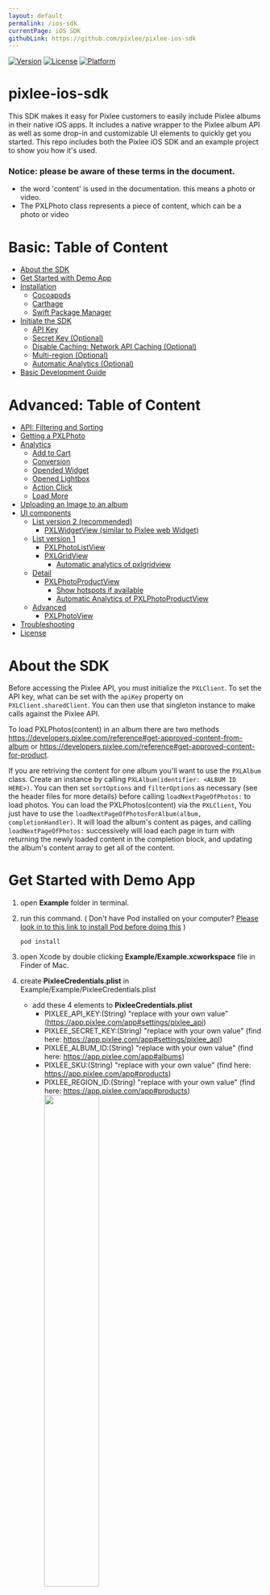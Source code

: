 ```yaml
---
layout: default
permalink: /ios-sdk
currentPage: iOS SDK
githubLink: https://github.com/pixlee/pixlee-ios-sdk
---
```


[![Version](https://img.shields.io/cocoapods/v/PixleeSDK.svg?style=flat)](https://cocoapods.org/pods/PixleeSDK)
[![License](https://img.shields.io/cocoapods/l/PixleeSDK.svg?style=flat)](https://cocoapods.org/pods/PixleeSDK)
[![Platform](https://img.shields.io/cocoapods/p/PixleeSDK.svg?style=flat)](https://cocoapods.org/pods/PixleeSDK)

# pixlee-ios-sdk

This SDK makes it easy for Pixlee customers to easily include Pixlee albums in their native iOS apps. It includes a native wrapper to the Pixlee album API as well as some drop-in and customizable UI elements to quickly get you started. This repo includes both the Pixlee iOS SDK and an example project to show you how it's used.

### Notice: please be aware of these terms in the document.

- the word 'content' is used in the documentation. this means a photo or video.
- The PXLPhoto class represents a piece of content, which can be a photo or video

# Basic: Table of Content

- [About the SDK](#About-the-SDK)
- [Get Started with Demo App](#Get-Started-with-Demo-App)
- [Installation](#Installation)
  - [Cocoapods](#cocoapods)
  - [Carthage](#carthage)
  - [Swift Package Manager](#Swift-Package-Manager)
- [Initiate the SDK](#Initiate-the-SDK)
  - [API Key](#api-key)
  - [Secret Key (Optional)](#secret-key-optional)
  - [Disable Caching: Network API Caching (Optional)](#disable-caching-network-api-caching--optional)
  - [Multi-region (Optional)](#multi-region-optional)
  - [Automatic Analytics (Optional)](#automatic-analytics-optional)
- [Basic Development Guide](#basic-development-guide)

# Advanced: Table of Content

- [API: Filtering and Sorting](#api-filtering-and-sorting)
- [Getting a PXLPhoto](#getting-a-pxlphoto)
- [Analytics](#Analytics)
  - [Add to Cart](#Add-to-Cart)
  - [Conversion](#Conversion)
  - [Opended Widget](#Opended-Widget)
  - [Opened Lightbox](#Opened-Lightbox)
  - [Action Click](#Action-Click)
  - [Load More](#Load-More)
- [Uploading an Image to an album](#Uploading-an-Image-to-an-album)
- [UI components](#UI-components)
  - [List version 2 (recommended)](#list-version-2-recommended)
    - [PXLWidgetView (similar to Pixlee web Widget)](#pxlwidgetview-similar-to-pixlee-web-widget)
  - [List version 1](#list-version-1)
    - [PXLPhotoListView](#PXLPhotoListView)
    - [PXLGridView](#PXLGridView)
      - [Automatic analytics of pxlgridview](#automatic-analytics-of-pxlgridview)
  - [Detail](#detail)
    - [PXLPhotoProductView](#pxlphotoproductview)
      - [Show hotspots if available](#show-hotspots-if-available)
      - [Automatic Analytics of PXLPhotoProductView](#automatic-analytics-of-pxlphotoproductview)
  - [Advanced](#advanced)
    - [PXLPhotoView](#pxlphotoview)
- [Troubleshooting](#Troubleshooting)
- [License](#License)

# About the SDK

Before accessing the Pixlee API, you must initialize the `PXLClient`. To set the API key, what can be set with the `apiKey` property on `PXLClient.sharedClient`. You can then use that singleton instance to make calls against the Pixlee API.

To load PXLPhotos(content) in an album there are two methods https://developers.pixlee.com/reference#get-approved-content-from-album or https://developers.pixlee.com/reference#get-approved-content-for-product.

If you are retriving the content for one album you'll want to use the `PXLAlbum` class. Create an instance by calling `PXLAlbum(identifier: <ALBUM ID HERE>)`. You can then set `sortOptions` and `filterOptions` as necessary (see the header files for more details) before calling `loadNextPageOfPhotos:` to load photos.
You can load the PXLPhotos(content) via the `PXLClient`, You just have to use the `loadNextPageOfPhotosForAlbum(album, completionHandler)`. It will load the album's content as pages, and calling `loadNextPageOfPhotos:` successively will load each page in turn with returning the newly loaded content in the completion block, and updating the album's content array to get all of the content.

# Get Started with Demo App

1. open **Example** folder in terminal.
2. run this command. ( Don't have Pod installed on your computer? [Please look in to this link to install Pod before doing this](https://guides.cocoapods.org/using/getting-started.html) )
   ```
   pod install
   ```
3. open Xcode by double clicking **Example/Example.xcworkspace** file in Finder of Mac.
4. create **PixleeCredentials.plist** in Example/Example/PixleeCredentials.plist

   - add these 4 elements to **PixleeCredentials.plist**
     - PIXLEE_API_KEY:(String) "replace with your own value" (https://app.pixlee.com/app#settings/pixlee_api)
     - PIXLEE_SECRET_KEY:(String) "replace with your own value" (find here: https://app.pixlee.com/app#settings/pixlee_api)
     - PIXLEE_ALBUM_ID:(String) "replace with your own value" (find here: https://app.pixlee.com/app#albums)
     - PIXLEE_SKU:(String) "replace with your own value" (find here: https://app.pixlee.com/app#products)
     - PIXLEE_REGION_ID:(String) "replace with your own value" (find here: https://app.pixlee.com/app#products)
       <img src="doc/img/edit_pixlee_credentials.png" width="50%">

5. in Xcode, run the app by clicking **Product> Run** in the menu bar or by pressing **Command + R** on you keyboard.

# Installation

You can choose one of these two options to add the SDK to your app. Plase replace `PixleeSDK version` with [![Version](https://img.shields.io/cocoapods/v/PixleeSDK.svg?style=flat)](https://cocoapods.org/pods/PixleeSDK).

### Cocoapods

[CocoaPods](https://cocoapods.org) is a dependency manager for Cocoa projects. For usage and installation instructions, visit their website. To integrate Alamofire into your Xcode project using CocoaPods, specify it in your `Podfile`:

```ruby
target 'MyApp' do
  pod 'PixleeSDK', '~> <PixleeSDK version like 2.5.1>' (Replace with current version, you can find the current version at https://github.com/pixlee/pixlee-ios-sdk/releases)
end
```

### Carthage

[Carthage](https://github.com/Carthage/Carthage) is a decentralized dependency manager that builds your dependencies and provides you with binary frameworks. To integrate Alamofire into your Xcode project using Carthage, specify it in your `Cartfile`:

```ogdl
github "pixlee/pixlee-ios-sdk" "<PixleeSDK version like 2.5.1>"
```

##### If you're building for iOS, tvOS, or watchOS

1. Create a Cartfile that lists the frameworks you’d like to use in your project.
1. Run `bin/setup`. This will fetch dependencies into a Carthage/Checkouts folder, then build each one or download a pre-compiled framework.
1. On your application targets’ “General” settings tab, in the “Linked Frameworks and Libraries” section, drag and drop each framework you want to use from the Carthage/Build folder on disk.
1. On your application targets’ “Build Phases” settings tab, click the “+” icon and choose “New Run Script Phase”. Create a Run Script in which you specify your shell (ex: `/bin/sh`), add the following content to the script area below the shell:

   ```
   sh
   /usr/local/bin/carthage copy-frameworks
   ```

   and add the paths to the frameworks you want to use under “Input Files”, e.g.:

   ```
   $(SRCROOT)/Carthage/Build/iOS/Alamofire.framework
   $(SRCROOT)/Carthage/Build/iOS/Nuke.framework
   ```

   This script works around an [App Store submission bug](http://www.openradar.me/radar?id=6409498411401216) triggered by universal binaries and ensures that necessary bitcode-related files and dSYMs are copied when archiving.

   With the debug information copied into the built products directory, Xcode will be able to symbolicate the stack trace whenever you stop at a breakpoint. This will also enable you to step through third-party code in the debugger.

   When archiving your application for submission to the App Store or TestFlight, Xcode will also copy these files into the dSYMs subdirectory of your application’s `.xcarchive` bundle.

### Swift Package Manager

The [Swift Package Manager](https://swift.org/package-manager/) is a tool for automating the distribution of Swift code and is integrated into the `swift` compiler. It is in early development, but Alamofire does support its use on supported platforms.

Once you have your Swift package set up, adding Alamofire as a dependency is as easy as adding it to the `dependencies` value of your `Package.swift`.

```swift
dependencies: [
    .package(url: "https://github.com/pixlee/pixlee-ios-sdk.git", .upToNextMajor(from: "<PixleeSDK version like 2.5.1>"))
]
```

# Initiate the SDK

### Sample

```swift
#!swift
PXLClient.sharedClient.apiKey = your api key
PXLClient.sharedClient.secretKey = your secret key // (Optional) <----- use this if you use analytics or image-upload
PXLClient.sharedClient.disableCaching = true // (Optional) don't use cache
PXLClient.sharedClient.regionId = your region id // (Optional) <--- set it if you use multi-region.
PXLClient.sharedClient.autoAnalyticsEnabled = true // (Optional) <----- This activates this auto-analytics on PXLGridView and PXLPhotoProductView

```

### API key

- Where to get Pixlee API credentials? visit here: https://app.pixlee.com/app#settings/pixlee_api
- add your Pixlee API key.
  ```swift
  #!swift
  PXLClient.sharedClient.apiKey = apiKey
  ```

### Secret Key (Optional)

- add your Secret Key if you are making POST requests.
  ```swift
  #!swift
  PXLClient.sharedClient.secretKey = secretKey
  ```

### Disable Caching: Network API Caching (Optional)

- We've seen issues with the phones caching the requests. So if you want you can enable the network API caching by setting `PXLClient`'s `disableCaching` property to `false`. The default is disabled (disableCaching=true).
  ```swift
  #!swift
  PXLClient.sharedClient.disableCaching = true // don't use cache
  PXLClient.sharedClient.disableCaching = false // use cache
  ```

### Multi-region (Optional)

- if you use multi-region, you can set your region id here to get photos, a photo, and products available in the region.
  ```swift
  #!swift
  PXLClient.sharedClient.regionId = your region id <--- set it if you use multi-region.
  ```

### Automatic Analytics (Optional)

```swift
#!swift
PXLClient.sharedClient.autoAnalyticsEnabled = true // (Optional) <----- This activates this auto-analytics on PXLGridView and PXLPhotoProductView
```

- This is to delegate this SDK to fire necessary analytics events for you. If you don't want to use this, you can just ignore this part.
- if you use PXLGridView, you need an extra setting [Document: Automatic analytics of PXLGridView](#automatic-analytics-of-pxlgridview).
- Which analytics do we fire for you?:
  - `loadmore` event: when you use `PXLClient.sharedClient.loadNextPageOfPhotosForAlbum(album: album)` and load the second or the next pages, we fire `loadmore` events for you.
  - `openedWidget` event: if you implemente [Document: Automatic analytics of PXLGridView](#automatic-analytics-of-pxlgridview) and try to display the PXLGridView with a number of PXLPhotos on the screen we fire `openedWidget`.
  - `widgetVisible` event: if you implemente [Document: Automatic analytics of PXLGridView](#automatic-analytics-of-pxlgridview) and try to display the PXLGridView with a number of PXLPhotos on the screen we fire `widgetVisible`.
  - `openedLightbox` event: when you display [PXLPhotoProductView](#automatic-analytics-of-pxlphotoproductview) with a PXLPhoto on the screen, we fire `openedLightbox`.
- **Notice**: you can see the fired events on the console. If there's a problem of your setting, you can see error messages we display in the console.

# Basic Development Guide

- With this guide, you can use our UI Components and quickly implement most features of the SDK on your app.
- However, if you're looking for firing the APIs to get the content and present them into your own UI, please check out [API: Filtering and Sorting](#api-filtering-and-sorting).

### Step 1: Initiate the SDK and Auto Analytics

```swift
PXLClient.sharedClient.apiKey = your api key
PXLClient.sharedClient.secretKey = your secret key // (Optional) <----- use this if you use analytics or image-upload
PXLClient.sharedClient.regionId = your region id // (Optional) <--- set it if you use multi-region.
PXLClient.sharedClient.autoAnalyticsEnabled = true // make sure this is true
#!swift
```

### Step 2: Load List UI and its data

- implement this: [PXLWidgetView (similar to Pixlee web Widget)](#pxlwidgetview-similar-to-pixlee-web-widget)

### Step 3: Load Detail UI

- implement this: [PXLPhotoProductView](#pxlphotoproductview)
- Not that you need to make sure that PXLPhotoProductView should be loaded when a cell of PXLWidgetView is clicked. You can get examples in the demo app in this project.

# API: Filtering and Sorting

Information on the filters and sorts available are here: https://developers.pixlee.com/reference#consuming-content

As of now, the following filters are supported by SDK:

```swift
min_instagram_followers
min_twitter_followers
denied_photos
starred_photos
flagged_photos (Note: false is equivalent to null here.)
deleted_photos
has_permission (Note: false is equivalent to null here.)
has_product
in_stock_only (Note: false is equivalent to null here.)
content_source
content_type
filter_by_subcaption
has_action_link
submitted_date_start
submitted_date_end
in_categories
computer_vision
filter_by_location
filter_by_radius
```

The following sorts are supported by SDK:

```swift
recency - The date the content was collected.
random - Randomized.
pixlee_shares - Number of times the content was shared from a Pixlee widget.
pixlee_likes - Number of likes the content received from a Pixlee widget.
popularity - Popularity of the content on its native platform.
dynamic - Our "secret sauce" -- a special sort that highlights high performance content and updates according to the continued performance of live content.
```

#### Example

```swift

//=========================================================
//These parameters are examples. Please adjust, add or remove them during implementation.
//=========================================================

PXLClient.sharedClient.apiKey = <your api key>
PXLClient.sharedClient.secretKey = <your secret key>

// Added regionId to get the currency of the specific region when searching for photos of an album. Here's how you can use it.
// note: - note: you can get the right currencies of your products by adding regionId here
PXLClient.sharedClient.regionId = <your region id> <--- set it if you use multi-region.

//Create an Instance of Album with the Identifier
let album = PXLAlbum(identifier: PXLAlbumIdentifier)

// Create and set filter options on the album.
album.filterOptions = PXLAlbumFilterOptions(minInstagramFollowers: 1)

let dateString = "20190101"
let dateFormatter = DateFormatter()
dateFormatter.dateFormat = "yyyyMMdd"
let date = dateFormatter.date(from: dateString)
filterOptions = filterOptions.changeSubmittedDateStart(newSubmittedDateStart: date)

//These parameters are examples. Please adjust, add or remove them during implementation.
album.filterOptions = filterOptions;

// Create and set sort options on the album.
album.sortOptions = PXLAlbumSortOptions(sortType: .Recency, ascending: false)
album.perPage = 100;

PXLClient.sharedClient.loadNextPageOfPhotosForAlbum(album: album) { photos, error in
    guard error == nil else {
        print("There was an error during the loading \(String(describing: error))")
        return
    }
    //Use your content array here
    print("New content loaded: \(photos)")
}

```

If you are retriving the content for a sku you'll want to use the `PXLAlbum` class. Create an instance by calling `PXLAlbum(sku:<SKU ID HERE>)`. As the same as with identifier, you can then set `sortOptions` and `filterOptions` as necessary (see the header files for more details) before calling `loadNextPageOfPhotos:` to load photos.
You can load the content via the `PXLClient`, You just have to use the `loadNextPageOfPhotosForAlbum(album, completionHandler)`. It will load the album's content as pages, and calling `loadNextPageOfPhotos:` successively will load each page in turn with returning the newly loaded content in the completion block, and updating the album's content array to get all of the photos.

#### Example

```swift

//=========================================================
//These parameters are examples. Please adjust, add or remove them during implementation.
//=========================================================

PXLClient.sharedClient.apiKey = <your api key>
PXLClient.sharedClient.secretKey = <your secret key>

// Added regionId to get the currency of the specific region when searching for photos of an album. Here's how you can use it.
// note: - note: you can get the right currencies of your products by adding regionId here
PXLClient.sharedClient.regionId = <your region id> <--- set it if you use multi-region.

//Create an Instance of Album with the SKU Identifier
let album = PXLAlbum(identifier: PXLSkuAlbumIdentifier)

// Create and set filter options on the album.
let dateString = "20190101"
let dateFormatter = DateFormatter()
dateFormatter.dateFormat = "yyyyMMdd"
let date = dateFormatter.date(from: dateString)
filterOptions = PXLAlbumFilterOptions(submittedDateStart: date)

//These parameters are examples. Please adjust, add or remove them during implementation.
album.filterOptions = filterOptions;

// Create and set sort options on the album.
album.sortOptions = PXLAlbumSortOptions(sortType: .random, ascending: false)
album.perPage = 100;

PXLClient.sharedClient.loadNextPageOfPhotosForAlbum(album: album) { photos, error in
    guard error == nil else {
        print("There was an error during the loading \(String(describing: error))")
        return
    }
    //Use your content array here
    print("New content loaded: \(photos)")
}

```

#### Notes

Additionally, you can control how an album loads its data using `PXLAlbumFilterOptions` and `PXLAlbumSortOptions`. To use these, create a new instance with `PXLAlbumFilterOptions()` or `PXLAlbumSortOptions(sortType:SortType, ascending:Boolean)`, set the necessary properties, and then set those objects to the `filterOptions` and `sortOptions` properties on your album. Make sure to set these before calling `loadNextPageOfPhotosForAlbum:`.

Once an album has loaded content from the server, it will instantiate `PXLPhoto` objects that can be consumed by your UI. `PXLPhoto` exposes all of the data for a content available through the Pixlee API and offers several image url sizes depending on your needs.

To help you quickly get started, we've also built an album view controller and content detail view controller that can be used and customized in your app. `PXLAlbumViewController` uses a `UICollectionView` to display the content in an album and includes a toggle to switch between a grid and list view. You can use the `viewControllerForAlbum` method of the class to instantiate a new view controller with the provided album object.
Example of showing the ViewController

```swift
let albumVC = PXLAlbumViewController.viewControllerForAlbum(album:album)
showViewController(VC: albumVC)
```

The album view controller is set up to automatically load more pages of content as the user scrolls, giving it an infinite scroll effect.

If a user taps on a content in the `PXLAlbumViewController`, we present a detail view with `PXLPhotoDetailViewController`. You may present a detail view yourself by instantiating an instance of `PXLPhotoDetailViewController.viewControllerForPhot` and providing the `PXLPhoto` instance property. The content detail view is configured to display:

- the large content
- the username of the poster
- a timestamp showing when the content was posted
- the platform source of the content (e.g. Instagram)
- the content's caption (if one is available)
- any products associated with that content (displayed as a horizontal list of products)
  Example of loading the detailViewController

```swift
    let photoDetailVC = PXLPhotoDetailViewController.viewControllerForPhoto(photo: photo)
    let navController = UINavigationController(rootViewController: photoDetailVC)
    present(navController, animated: true, completion: nil)
```

# Getting a PXLPhoto

If you want to make a PXLPhoto using an album photo id, you can get it using our API in the SDK like below.

```swift
var photoAlbumId = <one of you photo album ids>
if let photoAlbumId = photoAlbumId {
    _ = PXLClient.sharedClient.getPhotoWithPhotoAlbumId(photoAlbumId: photoAlbumId) { newPhoto, error in
        guard error == nil else {
            print("Error during load of image with Id \(String(describing: error))")
            return
        }
        guard let photo = newPhoto else {
            print("cannot find photo")
            return
        }
        print("New Photo: \(photo.albumPhotoId)")
    }
}
```

If you want to make a PXLPhoto using an album photo id and a region id, you can get it using our API in the SDK like below.

```swift
var photoAlbumId = <one of you photo album ids>
if let photoAlbumId = photoAlbumId {
    _ = PXLClient.sharedClient.getPhotoWithPhotoAlbumId(photoAlbumId: photoAlbumId) { newPhoto, error in
        guard error == nil else {
            print("Error during load of image with Id \(String(describing: error))")
            return
        }
        guard let photo = newPhoto else {
            print("cannot find photo")
            return
        }
        print("New Photo: \(photo.albumPhotoId)")
    }
}
```

# Analytics

If you would like to make analytics calls you can use our analytics service `PXLAnalyticsService`. What is a singleton, you can reach it as `PXLAnalyticsService.sharedAnalytics`.
To log an event. You need to instantiate the event's class what is inherited from the `PXLAnalyticsEvent` (listed available types bellow). And pass it to the analytics service's `logEvent` method.
The following events are supported by the sdk:

```swift
Add to Cart (PXLAnalyticsEventActionClicked): Call this whenever and wherever an add to cart event happens
User Completes Checkout (PXLAnalyticsEventConvertedPhoto): Call this whenever a user completes a checkout and makes a purchase
User Visits a Page with a Pixlee Widget (PXLAnalyticsEventOpenedLightBox): Call this whenever a user visits a page which as a Pixlee Widget on it
User Clicks on the Pixlee Widget (PXLAnalyticsEventOpenedWidget): Call this whenever a user clicks on an item in the Pixlee widget
PXLAlbums:  Load More (PXLAnalyticsEventLoadMoreClicked): Call this whenever a user clicks 'Load More' button on the widget

PXLPhoto: Action Link Clicked (PXLAnalyticsEventActionClicked): Call this whenever a user make an action after clicking on an item in the Pixlee widget

```

### Add to Cart

```swift
    let currency = "USD"
    let productSKU = "SL-BENJ"
    let quantity = 2
    let price = "13.0"
    let event = PXLAnalyticsEventAddCart(sku: productSKU,
        quantity: quantity,
        price: price,
        currency: currency)

     //EVENT add:cart refer to pixlee_sdk/PXLAbum.h or The Readme or https://developers.pixlee.com/docs/analytics-events-tracking-pixel-guide
    PXLAnalyticsService.sharedAnalytics.logEvent(event: event) { error in
        guard error == nil else {
            print("There was an error \(error)")
            return
        }
        print("Logged")
    }
```

### Conversion

```swift
    // Setup some constants
    let currency = "USD"
    // Product 1 example
    let productSKU = "SL-BENJ"
    let price = "13.0"
    let quantity = 2
    // product 2 example
    let productSKU2 = "AD-1324S"
    let price2 = "5.0"
    let quantity2 = 5

    let cart1 = PXLAnalyticsCartContents(price: price, productSKU: productSKU, quantity: quantity)
    let cart2 = PXLAnalyticsCartContents(price: price2, productSKU: productSKU2, quantity: quantity2)
    let quantityTotal = 7
    let orderId = 234232
    let cartTotal = "18.0"

    let cartContents = [cart1, cart2]

    //EVENT converted: refers to pixlee_sdk/PXLAbum.h or The Readme or https://developers.pixlee.com/docs/analytics-events-tracking-pixel-guide
    let event = PXLAnalyticsEventConvertedPhoto(cartContents: cartContents, cartTotal: cartTotal, cartTotalQuantity: quantityTotal, orderId: orderId, currency: currency)

    PXLAnalyticsService.sharedAnalytics.logEvent(event: event) { error in
        guard error == nil else {
            print("There was an error \(error)")
            return
        }
        print("Logged")
    }
```

### Opended Widget

It's important to trigger this event after the LoadNextPage event

```swift
    let album = PXLAlbum(sku: PXLSkuAlbumIdentifier)
    // If you are using  https://developers.pixlee.com/reference#get-approved-content-from-album // api/v2/album/@album_id/Photos
    // If you are using api/v2/album/sku_from
    // Refer to pixlee_sdk PXLAbum.h
    PXLClient.sharedClient.loadNextPageOfPhotosForAlbum(album: album) { _, _ in
        //It's important to trigger these events after the LoadNextPage event

        //EVENT opened:widget refer to pixlee_sdk/PXLAbum.h or The Readme or https://developers.pixlee.com/docs/analytics-events-tracking-pixel-guide
        album.triggerEventOpenedWidget(widget: .horizontal) { _ in
            print("Logged")
        }
    }
```

### Opened Lightbox

```swift
    // fire this when a PXLPhoto is displayed from your List View containing a list of PXLPhotos
    let pxlPhoto:PXLPhoto = photoFromSomewhere

    //EVENT opened:lightbox refer to pixlee_sdk/PXLAbum.h or The Readme or https://developers.pixlee.com/docs/analytics-events-tracking-pixel-guide
    pxlPhoto.triggerEventOpenedLightbox() { (error) in
        print("Logged")
    }

```

### Action Click

```swift
    PXLClient.sharedClient.getPhotoWithPhotoAlbumId(photoAlbumId: "299469263") { newPxlPhoto, error in
        guard error == nil else {
            print("Error during load of image with Id \(String(describing: error))")
            return
        }
        guard let pxlPhoto = newPxlPhoto else {
            print("cannot find pxlPhoto")
            return
        }
        print("New Photo: \(pxlPhoto.albumPhotoId)")
        if let product = pxlPhoto.products?.first, let url = product.link?.absoluteString {
            pxlPhoto.triggerEventActionClicked(actionLink: url) { _ in
                print("triggered")
            }
        }
    }
```

### Load More

```swift
    let album = PXLAlbum(sku: PXLSkuAlbumIdentifier)
    // If you are using  https://developers.pixlee.com/reference#get-approved-content-from-album // api/v2/album/@album_id/Photos
    // If you are using api/v2/album/sku_from
    // Refer to pixlee_sdk PXLAbum.h
    PXLClient.sharedClient.loadNextPageOfPhotosForAlbum(album: album) { _, _ in
        /
        album.triggerEventLoadMoreTapped { (error) in
            print("logged")
        }
    }

```

# Uploading an Image to an album

```swift
// Example
public func imagePickerController(_ picker: UIImagePickerController, didFinishPickingMediaWithInfo info: [UIImagePickerController.InfoKey: Any]) {
    guard let image = info[.editedImage] as? UIImage else {
        print("No image found")
        return
    }

    if let albumIdentifier = viewModel?.album.identifier, let albumID = Int(albumIdentifier) {
        let pxlNewImage = PXLNewImage(image: image, albumId: albumID, title: "Sample image name", email: "will.smith@gmail.com", username: "Will", approved: true, connectedUserId: nil, productSKUs: nil, connectedUser: nil)

        PXLClient.sharedClient.uploadPhoto(photo: pxlNewImage,
            progress: { percentage in
                self.applyUploadPercentage(percentage)
            },
            uploadRequest: { uploadReqest in

                let doYouWantToCancelTheRequest = false
                if doYouWantToCancelTheRequest {
                    uploadReqest?.cancel()
                }
            },
            completion: { photoId, connectedUserId, error in
                guard error == nil else {
                    print("🛑 Error while uploading image :\(error?.localizedDescription)")
                    return
                }

                guard let photoId = photoId, let connectedUserId = connectedUserId else {
                    print("🛑 Don't have photo or connectedUserID")
                    return
                }
                print("⭐️ Upload completed: photoID:\(photoId), connectedUserID:\(connectedUserId)")
            }
        )
    }
}
```

# UI components

## List Version 2 (Recommended)

### PXLWidgetView (similar to Pixlee web Widget)

- automatically fire APIs[api/v2/albums/from_sku, api/v2/albums/{album_id}/photos] to get and display photos
- automatically fire Analytics[openedWidget, widgetVisible]
- provide grid (2 columns) and list layouts

#### UI Options

For both Grid and List: load more UI (customizable color, font, text, height of the cell, padding)

- List

  - turn auto video playing on/off: play a video located at the top of the list

- Grid
  - Line Size between items
  - Header
    - Image URL
    - Customizable text

| Grid Mode                                                                | List Mode                                                                  |
| ------------------------------------------------------------------------ | -------------------------------------------------------------------------- |
| <img src="https://i.ibb.co/YWxZfJ7/ezgif-com-gif-maker.gif" width="200"> | <img src="https://i.ibb.co/ZWjVyJp/ezgif-com-gif-maker-1.gif" width="200"> |

#### Example

```swift
#!swift Your View controller
class WidgetExampleViewController: UIViewController {
    static func getInstance() -> WidgetExampleViewController {
        let vc = WidgetExampleViewController(nibName: "EmptyViewController", bundle: Bundle.main)
        return vc
    }

    var widgetView = PXLWidgetView()

    override func viewDidLoad() {
        super.viewDidLoad()
        widgetView.delegate = self
        view.addSubview(widgetView)

        if let pixleeCredentials = try? PixleeCredentials.create() {
            let albumId = pixleeCredentials.albumId
            let album = PXLAlbum(identifier: albumId)
            album.filterOptions = PXLAlbumFilterOptions(hasPermission: true, hasProduct: true)
            album.sortOptions = PXLAlbumSortOptions(sortType: .approvedTime, ascending: false)
            album.perPage = 30
            widgetView.searchingAlbum = album
        }
    }

    override func viewDidLayoutSubviews() {
        super.viewDidLayoutSubviews()
        widgetView.frame = CGRect(x: 0, y: 0, width: view.frame.size.width, height: view.frame.size.height)
    }

    /*
     // MARK: - Navigation

     // In a storyboard-based application, you will often want to do a little preparation before navigation
     override func prepare(for segue: UIStoryboardSegue, sender: Any?) {
     // Get the new view controller using segue.destination.
     // Pass the selected object to the new view controller.
     }
     */
    var videoCell: PXLGridViewCell?
}

// MARK: - Photo's click-event listeners
extension WidgetViewController: PXLPhotoViewDelegate {
    public func onPhotoButtonClicked(photo: PXLPhoto) {
        print("Action tapped \(photo.id)")
        openPhotoProduct(photo: photo)
    }

    public func onPhotoClicked(photo: PXLPhoto) {
        print("Photo Clicked \(photo.id)")
        openPhotoProduct(photo: photo)
    }

    func openPhotoProduct(photo: PXLPhoto) {
        present(PhotoProductListDemoViewController.getInstance(photo), animated: false, completion: nil)
    }
}

// MARK: Widget's UI settings and scroll events
extension WidgetViewController: PXLWidgetViewDelegate {
    func setWidgetSpec() -> WidgetSpec {
        // A example of List
        /*WidgetSpec.list(.init(cellHeight: 350,
                isVideoMutted: true,
                autoVideoPlayEnabled: true,
                loadMore: .init(cellHeight: 100.0,
                        cellPadding: 10.0,
                        text: "LoadMore",
                        textColor: UIColor.darkGray,
                        textFont: UIFont.systemFont(ofSize: UIFont.buttonFontSize),
                        loadingStyle: .gray)))*/
        // A example of Grid
        WidgetSpec.grid(
                .init(
                        cellHeight: 350,
                        cellPadding: 4,
                        loadMore: .init(cellHeight: 100.0,
                                cellPadding: 10.0,
                                text: "LoadMore",
                                textColor: UIColor.darkGray,
                                textFont: UIFont.systemFont(ofSize: UIFont.buttonFontSize),
                                loadingStyle: .gray),
                        header: .image(.remotePath(.init(headerHeight: 200,
                                headerContentMode: .scaleAspectFill,
                                headerGifUrl: "https://media0.giphy.com/media/CxQw7Rc4Fx4OBNBLa8/giphy.webp")))))
    }

    func setWidgetType() -> String {
        "replace_this_with_yours"
    }

    func setupPhotoCell(cell: PXLGridViewCell, photo: PXLPhoto) {
        if photo.isVideo {
            videoCell = cell
        }
        // Example(all elements) : cell.setupCell(photo: photo, title: "Title", subtitle: "subtitle", buttonTitle: "Button", configuration: PXLPhotoViewConfiguration(cropMode: .centerFill), delegate: self)
        cell.setupCell(photo: photo, title: nil, subtitle: nil, buttonTitle: nil, configuration: PXLPhotoViewConfiguration(cropMode: .centerFill), delegate: self)
    }

    func scrollViewDidScroll(_ scrollView: UIScrollView) {

    }
}
```

## List Version 1

### PXLPhotoListView

- Infinite scrolling list from the given PXLPhoto objects. It create PXLPhotoView views with an infinite scrolling UITableView. You have to add an array of PXLPhoto objects.
  ```swift
  //Basic Example
  ...
      var photoView = PXLPhotoListView()
      photoView.delegate = self
      photoView.frame = view.frame
      view.addSubview(photoView)
      photoView.items = [Array Of Photos]
  }
  ```

### PXLGridView

| one photo in a row                              | two photos in a row                                  |
| ----------------------------------------------- | ---------------------------------------------------- |
| <img src="doc/gif/PXLGridView.gif" width="50%"> | <img src="doc/gif/PXLGridViewMulti.gif" width="50%"> |

Grid view with lots of customizable features, where the cells are PXLPhotoViews. You have to implement the `PXLGridViewDelegate` to customize the grid.

#### Customization options

- `cellHeight`: Height of the cells
- `cellPadding`: Padding between the cells and rows
- `isMultipleColumnsEnabled`: Two columns if true, if false then only one column
- `isHighlightingEnabled`: Should change the opacity of the view highlighting the top element in the view
- `isInfiniteScrollingEnabled`: If we want to have infinite scrolling
- `setupPhtoCell(cellPXLGridViewCell: photo:PXLPhoto)`: Here, you can customize your cell like in the basic example of `PXLPhotoView`.

#### Optional options

- `headerTitle`: Title of the header
- `headerGifName`: Name of header gif image bundled in the application
- `headerGifUrl`: Url of the header gif image
- `headerHeight`: Height of the header
- `headerGifContentMode`: Content mode of the header gif images
- `headerTitleFont`: Font of the header title
- `headerTitleColor`: Color of the header title

#### Example of PXLGridView

```swift
//Basic Example
override func viewDidLoad() {
    PXLClient.sharedClient.apiKey = your api key
    PXLClient.sharedClient.secretKey = your secret key
    PXLClient.sharedClient.autoAnalyticsEnabled = false
    PXLClient.sharedClient.regionId = your region id <--- set it if you use multi-region.

    var gridView = PXLGridView()
    photoView.delegate = self
    gridView.frame = self.view.bounds
    gridView.delegate = self
    view.addSubview(gridView)
    gridView.items = [Array Of Photos]
}

extension AutoUIImageListViewController: PXLPhotoViewDelegate {
    public func onPhotoButtonClicked(photo: PXLPhoto) {
        print("Action tapped \(photo.id)")
        openPDP(photo: photo)
    }

    public func onPhotoClicked(photo: PXLPhoto) {
        print("Photo Clicked \(photo.id)")
        openPDP(photo: photo)
    }

    func openPDP(photo: PXLPhoto) {
        present(PhotoProductListDemoViewController.getInstance(photo), animated: false, completion: nil)
    }
}

extension AutoUIImageListViewController: PXLGridViewDelegate {
    func isVideoMutted() -> Bool {
        false
    }

    func cellsHighlighted(cells: [PXLGridViewCell]) {
        //        print("Highlighted cells: \(cells)")
    }

    func setupPhotoCell(cell: PXLGridViewCell, photo: PXLPhoto) {
        if let index = pxlGridView.items.firstIndex(of: photo) {
            cell.setupCell(photo: photo, title: "[album photo id: \(photo.albumPhotoId)]\n[album id: \(photo.albumId)] in", subtitle: "Click to Open", buttonTitle: "PXLPhotoProductView", configuration: PXLPhotoViewConfiguration(enableVideoPlayback: true, cropMode: .centerFit), delegate: self)
        }
    }

    public func cellHeight() -> CGFloat {
        return 350
    }

    func cellPadding() -> CGFloat {
        return 8
    }

    func isMultipleColumnEnabled() -> Bool {
        return false
    }

    func isHighlightingEnabled() -> Bool {
        return false
    }

    func isInfiniteScrollEnabled() -> Bool {
        return false
    }

    func scrollViewDidScroll(_ scrollView: UIScrollView) {
        // This is an example of how to load more photos as you swipe up to go to the bottom of the scroll. You can use our own way of doing this.
        if scrollView == pxlGridView.collectionView && !pxlGridView.items.isEmpty {
            let unseenHeight = scrollView.contentSize.height - (scrollView.contentOffset.y + scrollView.frame.height)
            // this [single page's height * singlePageRatio] pixels of the remaining scrollable height is used for smooth scroll while retrieving photos from the server.
            let singlePageRatio = CGFloat(2.0)
            if unseenHeight < (scrollView.frame.height * singlePageRatio) {
                loadPhotos()
            }
        }
    }
}

```

#### Automatic Analytics of PXLGridView

- If you want to delegate firing 'VisibleWidget' and 'OpenedWidget' analytics event to PXLGridView, use this code. On the other hand, if you want to manually fire the two events, you don't use this and do need to implement our own analytics codes. Please check out AutoUIImageListViewController.swift to get the sample codes.
- **[Important] Please be aware of giving the same instance of PXLAlbum that you created to retrieve the list of PXLPhotos to send the correct album information to the analytics server.**

```swift
#!swift
let album: PXLAlbum
override func viewDidLoad() {
    PXLClient.sharedClient.apiKey = your api key
    PXLClient.sharedClient.secretKey = your secret key
    PXLClient.sharedClient.autoAnalyticsEnabled = true <----- This activates this feature
    PXLClient.sharedClient.regionId = your region id <--- set it if you use multi-region.

    var gridView = PXLGridView()
    ...
    pxlGridView.autoAnalyticsDelegate = self <-- MUST be implemented
    ...
}

// this must be implemented to use this feature
extension AutoUIImageListViewController: PXLGridViewAutoAnalyticsDelegate {
    func setupAlbumForAutoAnalytics() -> (album: PXLAlbum, widgetType: String) {
        (album, "customized_widget_type")
    }
}
```

## Detail

### PXLPhotoProductView

<img src="doc/gif/PXLPhotoProductView.gif" width="20%">

- You can load this view with a specific `PXLPhoto` object. It is capable of playing a video or showing an image, with the products provided with the image. It also has a delegate (`PXLPhotoProductDelegate`), what can tell you if the users tapped on the product, or they would like to buy the product, it has a bookmarking feature included. With the delegate you can provide witch products are already bookmarked and keep the list updated after the bookmark button taps.
- To start playing video use the `playVideo()` and to stop playing use the `stopVideo()` methods, to mute / unmute the playbacks volume use the `mutePlayer(muted:Bool)` method.
- You can use and customize the **_close button_** on the view with the following methods:

  - `closeButtonImage` : Sets the image for the close button. Default is an close x image
  - `closeButtonBackgroundColor`: Background color of the close button. Default is clear color.
  - `closeButtonTintColor`: Tint color of the close button, the image will get this tint color. Default: white
  - `closeButtonCornerRadius`: Corner radius of the close button. Default is 22, what is the perfect circle.
  - `hideCloseButton`: Set to true if you don't need the close button on the view

- You can use and customize the **_mute button_** on the view with the following methods:

  - `muteButtonOnImage` : Sets the on image for the mute button.
  - `muteButtonOffImage` : Sets the off image for the mute button.
  - `muteButtonBackgroundColor`: Background color of the mute button. Default is clear color.
  - `muteButtonTintColor`: Tint color of the mute button, the image will get this tint color. Default: white
  - `muteButtonCornerRadius`: Corner radius of the mute button. Default is 22, what is the perfect circle.
  - `hideMuteButton`: Set to true if you don't need the mute button on the view

    ```swift
    //Basic Example
    ...
        let widget = PXLPhotoProductView.widgetForPhoto(photo: photo, delegate: self, ...)
        widget.frame = self.view.frame
        self.view.addSubview(widget.view)
    }
    //Show modally with animation example
    ...
        let widget = PXLPhotoProductView.widgetForPhoto(photo: photo, delegate: self, ...)
        widget.showModally(hostView: self.view, animated:true)
    }
    ```

#### Show hotspots if available

- If a certain content has hotspots data in PXLPhoto.boundingBoxProducts, you can display the hotspots on the UI with this option.

```swift
#!swift
let widget = PXLPhotoProductView.widgetForPhoto(
    ...
    showHotspots: true,
    ...)
```

#### Automatic Analytics of PXLPhotoProductView

- If you want to delegate firing `OpenLightbox` analytics event to PXLPhotoProductView, use this code. On the other hand, if you want to manually fire the event, you don't use this and implement our own analytics codes. Please check out PhotoProductListDemoViewController.swift to get the sample codes.

  ```swift
  #!swift
  PXLClient.sharedClient.apiKey = your api key
  PXLClient.sharedClient.secretKey = your secret key
  PXLClient.sharedClient.autoAnalyticsEnabled = true <----- This activates this feature
  PXLClient.sharedClient.regionId = your region id <--- set it if you use multi-region.

  let widget = PXLPhotoProductView.widgetForPhoto(photo: photo, delegate: self)

  ...
  ```

## Advanced

### PXLPhotoView

- Showing a content with a title, subtitle, and an action button. You can customize the look of the PXLPhotoView, with setting up the `PXLPhotoViewConfiguration`. Implement the delegate (`PXLPhotoViewDelegate`) to know about the content clicked and the action button click events.
- To start playing video use the `playVideo()` and to stop playing use the `stopVideo()` methods, to mute / unmute the playbacks volume use the `mutePlayer(muted:Bool)` method.
  ```swift
  //Basic Example
  ...
      let photoView = PXLPhotoView(frame:CGRectMake(0,0,200,80), photo:PXLPhoto, title:"Photo Title", subtitle:"Subtitle for it", buttonTitle:"Open it", buttonImage:UIImage(named:"Open button"))
      self.view.addSubview(photoView)
  }
  ```

#### PXLPhotoViewConfiguration

Configurator class for the PXLPhotoView.
Configuration options:

- `textColor:UIColor` : Color of the texts
- `titleFont:UIFont`: Font for the title
- `subtitleFont:UIFont`: Font for the subtitle
- `buttonFont:UIFont`: Font for the button
- `buttonImage:UIImage`: Image for the button
- `buttonBorderWidth:CGFloat`: Border width for the button
- `enableVideoPlayback:Bool`: Should play videos or not
- `delegate:PXLPhotoViewDelegate`: Delegate
- `cropMode:PXLPhotoCropMode`: Image/ Video crop mode

# Troubleshooting

If you get an error running `carthage update` on osx please clear your carthage cache by doing
`rm -rf ~/Library/Caches/org.carthage.CarthageKit`.

# Libraries

- [InfiniteLayout](https://github.com/arnauddorgans/InfiniteLayout) is used to implement the infinite scroll in the SDK.
  - you can enable and disable the feature with **PXLGridViewDelegate.isInfiniteScrollEnabled: true / false**

# License

- pixlee-ios-sdk is available under the MIT license.
- [InfiniteLayout](https://github.com/arnauddorgans/InfiniteLayout) is available under the MIT license.
